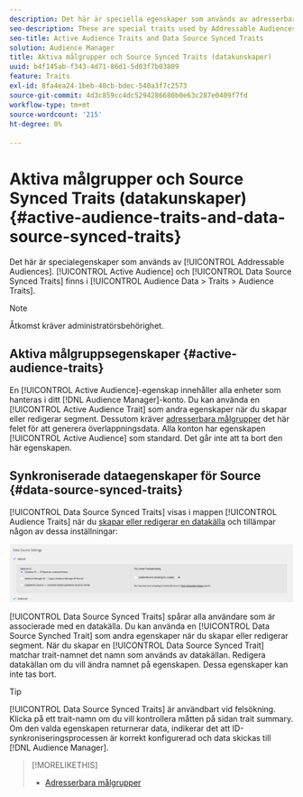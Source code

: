 ```yaml
---
description: Det här är speciella egenskaper som används av adresserbara målgrupper. Active Audience and Data Source Synced Traits (Aktiv publik och Synced Traits) finns i Audience Data > Traits > Audience Traits (Målgrupper).
seo-description: These are special traits used by Addressable Audiences. Active Audience and Data Source Synced Traits are located in Audience Data > Traits > Audience Traits.
seo-title: Active Audience Traits and Data Source Synced Traits
solution: Audience Manager
title: Aktiva målgrupper och Source Synced Traits (datakunskaper)
uuid: b4f145ab-f343-4d71-86d1-5d03f7b03809
feature: Traits
exl-id: 8fa4ea24-1beb-40cb-bdec-540a3f7c2573
source-git-commit: 4d3c859cc4dc5294286680b0e63c287e0409f7fd
workflow-type: tm+mt
source-wordcount: '215'
ht-degree: 0%

---
```


# Aktiva målgrupper och Source Synced Traits (datakunskaper) {#active-audience-traits-and-data-source-synced-traits}

Det här är specialegenskaper som används av [!UICONTROL Addressable Audiences]. [!UICONTROL Active Audience] och [!UICONTROL Data Source Synced Traits] finns i [!UICONTROL Audience Data > Traits > Audience Traits].

>[!NOTE]
>
>Åtkomst kräver administratörsbehörighet.

## Aktiva målgruppsegenskaper {#active-audience-traits}

En [!UICONTROL Active Audience]-egenskap innehåller alla enheter som hanteras i ditt [!DNL Audience Manager]-konto. Du kan använda en [!UICONTROL Active Audience Trait] som andra egenskaper när du skapar eller redigerar segment. Dessutom kräver [adresserbara målgrupper](../../features/addressable-audiences.md) det här felet för att generera överlappningsdata. Alla konton har egenskapen [!UICONTROL Active Audience] som standard. Det går inte att ta bort den här egenskapen.

## Synkroniserade dataegenskaper för Source {#data-source-synced-traits}

[!UICONTROL Data Source Synced Traits] visas i mappen [!UICONTROL Audience Traits] när du [skapar eller redigerar en datakälla](../../features/manage-datasources.md#create-data-source) och tillämpar någon av dessa inställningar:

![](assets/datasource_synced.png)

[!UICONTROL Data Source Synced Traits] spårar alla användare som är associerade med en datakälla. Du kan använda en [!UICONTROL Data Source Synched Trait] som andra egenskaper när du skapar eller redigerar segment. När du skapar en [!UICONTROL Data Source Synced Trait] matchar trait-namnet det namn som används av datakällan. Redigera datakällan om du vill ändra namnet på egenskapen. Dessa egenskaper kan inte tas bort.

>[!TIP]
>
>[!UICONTROL Data Source Synced Traits] är användbart vid felsökning. Klicka på ett trait-namn om du vill kontrollera måtten på sidan trait summary. Om den valda egenskapen returnerar data, indikerar det att ID-synkroniseringsprocessen är korrekt konfigurerad och data skickas till [!DNL Audience Manager].

>[!MORELIKETHIS]
>
>* [Adresserbara målgrupper](../../features/addressable-audiences.md)
